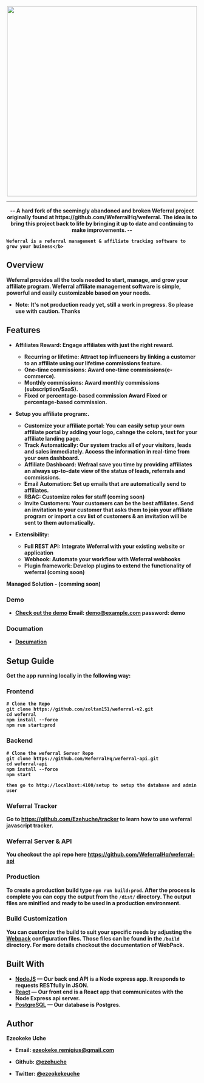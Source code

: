 
<p align="center">
<a href="#">
<img width="500" heigth="500" src="https://res.cloudinary.com/spotshop/image/upload/v1614472368/weferral/weferral-dashboard_clbi9e.png">
</a>
</p>

___
<p align="center">
<b>
    -- A hard fork of the seemingly abandoned and broken Weferral project originally found at https://github.com/WeferralHq/weferral. The idea is to bring this project back to life by bringing it up to date and continuing to make improvements. --
    
    Weferral is a referral management & affiliate tracking software to grow your buiness</b>
<p align="center"></p>
</p>

## Overview
Weferral provides all the tools needed to start, manage, and grow your affiliate program. Weferral affiliate management software is simple, powerful and easily customizable based on your needs.

* Note: It's not production ready yet, still a work in progress. So please use with caution. Thanks


## Features
- **Affiliates Reward:** Engage affiliates with just the right reward.
    - **Recurring or lifetime:** Attract top influencers by linking a customer to an affiliate using our lifetime commissions feature.
    - **One-time commissions:** Award one-time commissions(e-commerce).
    - **Monthly commissions:** Award monthly commissions (subscription/SaaS).
    - **Fixed or percentage-based commission** Award Fixed or percentage-based commission.
    
- **Setup you affiliate program:**.
    - **Customize your affiliate portal:** You can easily setup your own affiliate portal by adding your logo, cahnge the colors, text for your affiliate landing page.
    - **Track Automatically:** Our system tracks all of your visitors, leads and sales immediately. Access the information in real-time from your own dashboard.
    - **Affiliate Dashboard:** Wefraal save you time by providing affiliates an always up-to-date view of the status of leads, referrals and commissions.
    - **Email Automation:** Set up emails that are automatically send to affiliates.
    - **RBAC:** Customize roles for staff (coming soon)
    - **Invite Customers:** Your customers can be the best affiliates. Send an invitation to your customer that asks them to join your affiliate program or import a csv list of customers & an invitation will be sent to them automatically.

- **Extensibility:**
    - **Full REST API:** Integrate Weferral with your existing website or application
    - **Webhook:** Automate your workflow with Weferral webhooks
    - **Plugin framework:** Develop plugins to extend the functionality of weferral (coming soon)


**Managed Solution** - (comming soon)

### Demo 
- [Check out the demo](https://weferral-demo.vercel.app/)
Email: demo@example.com
password: demo

### Documation 
- [Documation](https://weferralhq.github.io/weferral-docs/#/) 


## Setup Guide
Get the app running locally in the following way:

### Frontend

```
# Clone the Repo
git clone https://github.com/zoltan151/weferral-v2.git
cd weferral
npm install --force
npm run start:prod
```
### Backend
```
# Clone the weferral Server Repo
git clone https://github.com/WeferralHq/weferral-api.git
cd weferral-api
npm install --force
npm start

then go to http://localhost:4100/setup to setup the database and admin user
```
### Weferral Tracker
Go to https://github.com/Ezehuche/tracker to learn how to use weferral javascript tracker.

### Weferral Server & API 
You checkout the api repo here https://github.com/WeferralHq/weferral-api

### Production
To create a production build type `npm run build:prod`. After the process is complete you can copy the output from the `/dist/` directory. The output files are minified and ready to be used in a production environment.

### Build Customization
You can customize the build to suit your specific needs by adjusting the [Webpack](https://webpack.js.org) configuration files. Those files can be found in the `/build` directory. For more details checkout the documentation of WebPack.



## Built With
- [NodeJS](https://github.com/nodejs/node) &mdash; Our back end API is a Node express app. It responds to requests RESTfully in JSON.
- [React](https://github.com/facebook/react) &mdash; Our front end is a React app that communicates with the Node Express api server.
- [PostgreSQL](http://www.postgresql.org/) &mdash; Our database is Postgres.

## Author
Ezeokeke Uche 
* Email: <ezeokeke.remigius@gmail.com>

* Github: [@ezehuche](https://github.com/ezehuche)

* Twitter: [@ezeokekeuche](https://twitter.com/ezeokekeuche)
